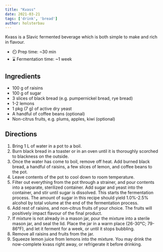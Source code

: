 ```yaml
---
title: "Kvass"
date: 2021-03-21
tags: ['drink', 'bread']
author: holsterbau
---
```


Kvass is a Slavic fermented beverage which is both simple to make and rich in flavour.

- ⏲️ Prep time: ~30 min
- ⌛ Fermentation time: ~1 week

## Ingredients

- 100 g of raisins
- 100 g of sugar
- 3 slices of black bread (e.g. pumpernickel bread, rye bread)
- 1-2 lemons
- 1 pkg (7 g) of active dry yeast
- A handful of coffee beans (optional)
- Non-citrus fruits, e.g. plums, apples, kiwi (optional)

## Directions

1. Bring 1 L of water in a pot to a boil.
2. Burn black bread in a toaster or in an oven until it is thoroughly scorched to blackness on the outside.
3. Once the water has come to boil, remove off heat. Add burned black bread, a handful of raisins, a few slices of lemon, and coffee beans to the pot.
4. Leave contents of the pot to cool down to room temperature.
5. Filter out everything from the pot through a strainer, and pour contents into a separate, sterilized container. Add sugar and yeast into
the container, and stir until sugar is dissolved. This starts the fermentation process. The amount of sugar in this recipe should yield 1.0%-2.5% alcohol
by total volume at the end of the fermentation process.
6. Add rest of raisins, and non-citrus fruits of your choice. The fruits will positively impact flavour of the final product.
7. If mixture is not already in a mason jar, pour the mixture into a sterile mason jar, and seal the lid. Place the jar in a warm place (26-30°C; 79-86°F),
and let it ferment for a week, or until it stops bubbling.
8. Remove all raisins and fruits from the jar.
9. Squeeze lemon juice from lemons into the mixture. You may drink the now-complete kvass right away, or refrigerate it before drinking.
